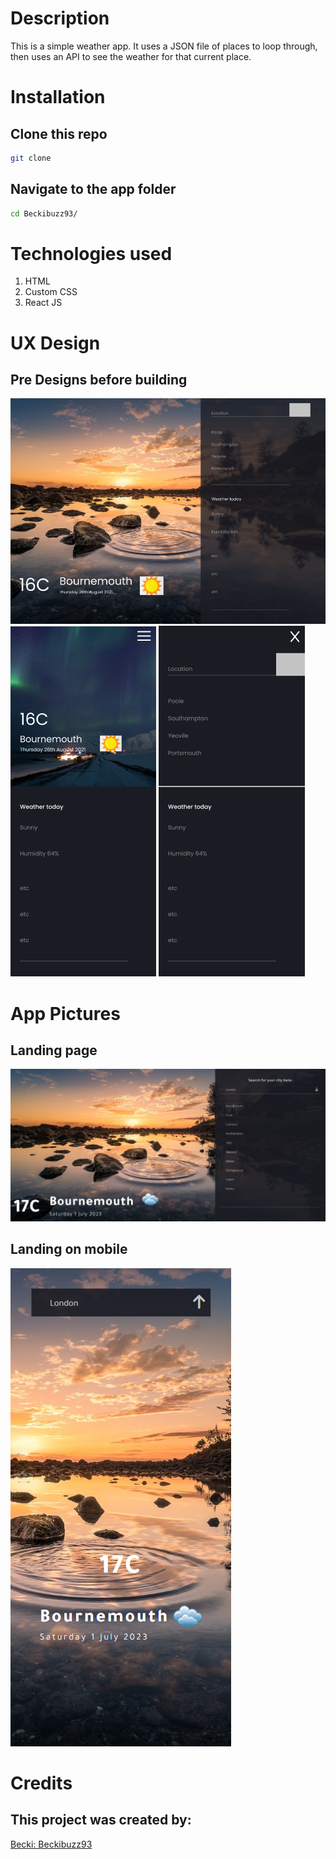 # Description

This is a simple weather app. It uses a JSON file of places to loop through, then uses an API to see the weather for that current place. 

# Installation 

## Clone this repo 
```bash 
git clone 
```
## Navigate to the app folder
```bash
cd Beckibuzz93/
```

# Technologies used
1. HTML
2. Custom CSS
3. React JS

# UX Design 
## Pre Designs before building
<img src='./images/WA-1.PNG'> 

<img src='./images/WA-mobile1.PNG'> 
<img src='./images/WA-mobile2.PNG'> 

# App Pictures 

## Landing page
<img src='./images/WA-Landing.PNG'> 

## Landing on mobile
<img src='./images/WA-mobileLanding.PNG'> 

# Credits
## This project was created by: 

[Becki: Beckibuzz93](https://github.com/Beckibuzz93)
